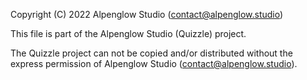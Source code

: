 Copyright (C) 2022 Alpenglow Studio (contact@alpenglow.studio)

This file is part of the Alpenglow Studio (Quizzle) project.

The Quizzle project can not be copied and/or distributed without the express
permission of Alpenglow Studio (contact@alpenglow.studio).
